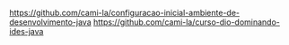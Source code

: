 https://github.com/cami-la/configuracao-inicial-ambiente-de-desenvolvimento-java
https://github.com/cami-la/curso-dio-dominando-ides-java
